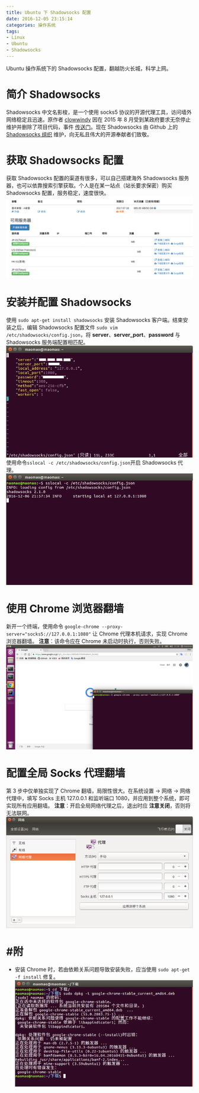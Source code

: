 ```yaml
---
title: Ubuntu 下 Shadowsocks 配置
date: 2016-12-05 23:15:14
categories: 操作系统
tags: 
- Linux
- Ubuntu
- Shadowsocks
---
```

Ubuntu 操作系统下的 Shadowsocks 配置，翻越防火长城，科学上网。<!-- more -->

# 简介 Shadowsocks
Shadowsocks 中文名影梭，是一个使用 socks5 协议的开源代理工具，访问墙外网络稳定且迅速。原作者 [clowwindy](https://github.com/clowwindy) 因在 2015 年 8 月受到某政府要求无奈停止维护并删除了项目代码，事件 [传送门](https://web.archive.org/web/20150822042959/https://github.com/shadowsocks/shadowsocks-iOS/issues/124#issuecomment-133630294)。现在 Shadowsocks 由 Github 上的 [Shadowsocks 组织](https://github.com/shadowsocks) 维护，向无私且伟大的开源奉献者们致敬。

# 获取 Shadowsocks 配置
获取 Shadowsocks 配置的渠道有很多，可以自己搭建海外 Shadowsocks 服务器，也可以依靠搜索引擎获取。个人是在某一站点（站长要求保密）购买 Shadowsocks 配置，服务稳定，速度很快。
![image](/images/Ubuntu环境下Shadowsocks配置/1.png)

# 安装并配置 Shadowsocks
使用 `sudo apt-get install shadowsocks` 安装 Shadowsocks 客户端。结束安装之后，编辑 Shadowsocks 配置文件 `sudo vim /etc/shadowsocks/config.json`，将 **server**、**server_port**、**password** 与 Shadowsocks 服务端配置相匹配。
![image](/images/Ubuntu环境下Shadowsocks配置/2.png)
使用命令`sslocal -c /etc/shadowsocks/config.json`开启 Shadowsocks 代理。
![image](/images/Ubuntu环境下Shadowsocks配置/3.png)

# 使用 Chrome 浏览器翻墙
新开一个终端，使用命令 `google-chrome --proxy-server="socks5://127.0.0.1:1080"` 让 Chrome 代理本机请求，实现 Chrome 浏览器翻墙。
**注意**：该命令应在 Chrome 未启动时执行，否则失败。
![image](/images/Ubuntu环境下Shadowsocks配置/4.png)

# 配置全局 Socks 代理翻墙
第 3 步中仅单独实现了 Chrome 翻墙，局限性很大。在系统设置 -> 网络 -> 网络代理中，填写 Socks 主机 127.0.0.1 和监听端口 1080，并应用到整个系统，即可实现所有应用翻墙。
**注意**：开启全局网络代理之后，退出时应 **注意关闭**，否则将无法联网。
![image](/images/Ubuntu环境下Shadowsocks配置/5.png)

# #附
* 安装 Chrome 时，若由依赖关系问题导致安装失败，应当使用 `sudo apt-get -f install` 修复。
![image](/images/Ubuntu环境下Shadowsocks配置/6.png)